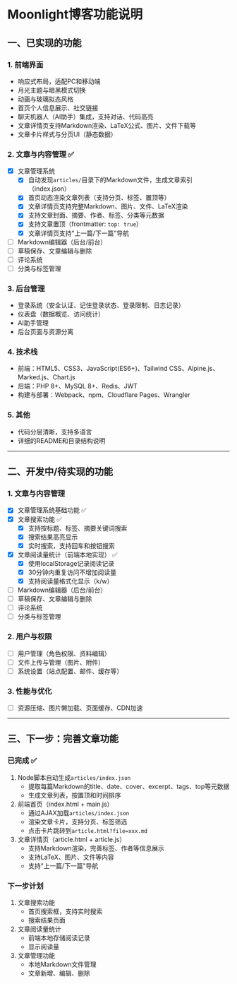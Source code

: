 # Moonlight博客功能说明

## 一、已实现的功能

### 1. 前端界面
- 响应式布局，适配PC和移动端
- 月光主题与暗黑模式切换
- 动画与玻璃拟态风格
- 首页个人信息展示、社交链接
- 聊天机器人（AI助手）集成，支持对话、代码高亮
- 文章详情页支持Markdown渲染、LaTeX公式、图片、文件下载等
- 文章卡片样式与分页UI（静态数据）

### 2. 文章与内容管理 ✅
- [x] 文章管理系统
  - [x] 自动发现`articles/`目录下的Markdown文件，生成文章索引（index.json）
  - [x] 首页动态渲染文章列表（支持分页、标签、置顶等）
  - [x] 文章详情页支持完整Markdown、图片、文件、LaTeX渲染
  - [x] 支持文章封面、摘要、作者、标签、分类等元数据
  - [x] 支持文章置顶（frontmatter: `top: true`）
  - [x] 文章详情页支持"上一篇/下一篇"导航
- [ ] Markdown编辑器（后台/前台）
- [ ] 草稿保存、文章编辑与删除
- [ ] 评论系统
- [ ] 分类与标签管理

### 3. 后台管理
- 登录系统（安全认证、记住登录状态、登录限制、日志记录）
- 仪表盘（数据概览、访问统计）
- AI助手管理
- 后台页面与资源分离

### 4. 技术栈
- 前端：HTML5、CSS3、JavaScript(ES6+)、Tailwind CSS、Alpine.js、Marked.js、Chart.js
- 后端：PHP 8+、MySQL 8+、Redis、JWT
- 构建与部署：Webpack、npm、Cloudflare Pages、Wrangler

### 5. 其他
- 代码分层清晰，支持多语言
- 详细的README和目录结构说明

---

## 二、开发中/待实现的功能

### 1. 文章与内容管理
- [x] 文章管理系统基础功能 ✅
- [x] 文章搜索功能 ✅
  - [x] 支持按标题、标签、摘要关键词搜索
  - [x] 搜索结果高亮显示
  - [x] 实时搜索，支持回车和按钮搜索
- [x] 文章阅读量统计（前端本地实现） ✅
  - [x] 使用localStorage记录阅读记录
  - [x] 30分钟内重复访问不增加阅读量
  - [x] 支持阅读量格式化显示（k/w）
- [ ] Markdown编辑器（后台/前台）
- [ ] 草稿保存、文章编辑与删除
- [ ] 评论系统
- [ ] 分类与标签管理

### 2. 用户与权限
- [ ] 用户管理（角色权限、资料编辑）
- [ ] 文件上传与管理（图片、附件）
- [ ] 系统设置（站点配置、邮件、缓存等）

### 3. 性能与优化
- [ ] 资源压缩、图片懒加载、页面缓存、CDN加速

---

## 三、下一步：完善文章功能

### 已完成 ✅
1. Node脚本自动生成`articles/index.json`
   - 提取每篇Markdown的title、date、cover、excerpt、tags、top等元数据
   - 生成文章列表，按置顶和时间排序
2. 前端首页（index.html + main.js）
   - 通过AJAX加载`articles/index.json`
   - 渲染文章卡片，支持分页、标签筛选
   - 点击卡片跳转到`article.html?file=xxx.md`
3. 文章详情页（article.html + article.js）
   - 支持Markdown渲染，完善标签、作者等信息展示
   - 支持LaTeX、图片、文件等内容
   - 支持"上一篇/下一篇"导航

### 下一步计划
1. 文章搜索功能
   - 首页搜索框，支持实时搜索
   - 搜索结果页面
2. 文章阅读量统计
   - 前端本地存储阅读记录
   - 显示阅读量
3. 文章管理功能
   - 本地Markdown文件管理
   - 文章新增、编辑、删除 